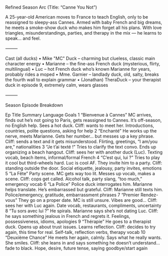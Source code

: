 Refined Season Arc (Title: “Canne You Not”)

A 25-year-old American moves to France to teach English, only to be reassigned to sleepy-ass Cannes. Armed with baby French and big dreams, he meets a smoke-show duck who makes him forget all his plans. With love triangles, misunderstandings, parties, and therapy in the mix — he learns to speak… and feel.

⸻

Cast (all ducks)
 • Mike "MC" Duck – charming but clueless, classic main character energy
 • Marianne – the fine-ass French duck (mysterious, flirty, multilingual)
 • Luc – hot French duck who’s known Marianne for years, probably rides a moped
 • Mme. Garnier – landlady duck, old, salty, breaks the fourth wall to explain grammar
 • (Jonathan) TheraDuck – your therapist duck in episode 9, extremely calm, wears glasses

⸻

Season Episode Breakdown

Ep Title Summary Language Goals
1 “Bienvenue à Cannes” MC arrives, finds out he’s not going to Paris, gets reassigned to Cannes. It’s off-season, no English help. Sees a hot duck. Cliff: wants to meet her. Introductions, countries, polite questions, asking for help
2 “Enchanté” He works up the nerve, meets Marianne. Gets her number… but messes up a key phrase. Cliff: sends a text and it gets misunderstood. Flirting, greetings, “I am/you are,” nationalities
3 “Je t’ai texté !” Tries to clarify the text convo. Ends up organizing a beach hangout. Cliff: sees her with another duck (Luc). Texting vocab, beach items, informal/formal French
4 “C’est qui, lui ?” Tries to play it cool but third-wheels hard. Luc is cool AF. They invite him to a party. Cliff: standing outside the door. Social etiquette, jealousy, party invites, emotions
5 “La Fête” Party scene. MC gets way too lit. Messes up vocab, makes a scene. Cliff: cops get called. Alcohol talk, party slang, “too much,” emergency vocab
6 “La Police” Police duck interrogates him. Marianne helps translate. He’s embarrassed but grateful. Cliff: Marianne still texts him. Police/emergency, gratitude, embarrassment phrases
7 “Premier Rendez-vous” They go on a proper date. MC is still unsure. Vibes are good… Cliff: sees her with Luc again. Date vocab, restaurants, compliments, uncertainty
8 “Tu sors avec lui ?” He spirals. Marianne says she’s not dating Luc. Cliff: he says something jealous in French and regrets it. Feelings, possessiveness, idioms, apologies
9 “Thérapie” He goes to a therapist duck. Opens up about trust issues. Learns reflection. Cliff: decides to try again, this time for real. Self-talk, reflection verbs, therapy vocab
10 “Deuxième Chance” He meets her again, calmly. Says what he really wants. She smiles. Cliff: she leans in and says something he doesn’t understand… fade to black. Hope, desire, future tense, saying goodbye/start again
